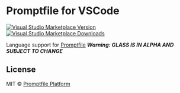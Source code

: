 # Promptfile for VSCode

[![Visual Studio Marketplace Version](https://img.shields.io/visual-studio-marketplace/v/foundation.vscode-prompt)](https://marketplace.visualstudio.com/items?itemName=foundation.vscode-prompt)
[![Visual Studio Marketplace Downloads](https://img.shields.io/visual-studio-marketplace/d/foundation.vscode-prompt)](https://marketplace.visualstudio.com/items?itemName=foundation.vscode-prompt)

Language support for [Promptfile](https://promptfile.org)
_**Warning: GLASS IS IN ALPHA AND SUBJECT TO CHANGE**_

## License

MIT © [Promptfile Platform](https://platform.glass)
